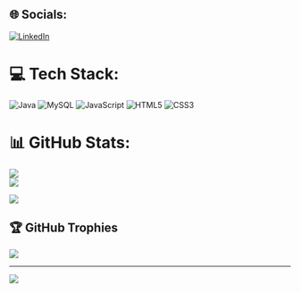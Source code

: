 
## 🌐 Socials:
[![LinkedIn](https://img.shields.io/badge/LinkedIn-%230077B5.svg?logo=linkedin&logoColor=white)](https://linkedin.com/in/hitesh-chandra-1592b7240) 

# 💻 Tech Stack:
![Java](https://img.shields.io/badge/java-%23ED8B00.svg?style=for-the-badge&logo=java&logoColor=white)
![MySQL](https://img.shields.io/badge/mysql-%2300f.svg?style=for-the-badge&logo=mysql&logoColor=white)
![JavaScript](https://img.shields.io/badge/javascript-%23323330.svg?style=for-the-badge&logo=javascript&logoColor=%23F7DF1E) 
![HTML5](https://img.shields.io/badge/html5-%23E34F26.svg?style=for-the-badge&logo=html5&logoColor=white)
![CSS3](https://img.shields.io/badge/css3-%231572B6.svg?style=for-the-badge&logo=css3&logoColor=white)
# 📊 GitHub Stats:
![](https://github-readme-stats.vercel.app/api?username=HiteshChandra001&theme=vision-friendly-dark&hide_border=false&include_all_commits=false&count_private=false)<br/>
![](https://github-readme-streak-stats.herokuapp.com/?user=HiteshChandra001&theme=vision-friendly-dark&hide_border=false)<br/>

![](https://github-readme-stats.vercel.app/api/top-langs/?username=HiteshChandra001&theme=dark&hide_border=false&layout=compact)

## 🏆 GitHub Trophies
![](https://github-profile-trophy.vercel.app/?username=HiteshChandra001&theme=radical&no-frame=false&no-bg=true&margin-w=4)

---
[![](https://visitcount.itsvg.in/api?id=HiteshChandra001&icon=0&color=0)](https://visitcount.itsvg.in)

<!-- Proudly created with GPRM ( https://gprm.itsvg.in ) -->
